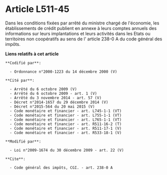 # Article L511-45

Dans les conditions fixées par arrêté du ministre chargé de l'économie, les établissements de crédit publient en annexe à
leurs comptes annuels des informations sur leurs implantations et leurs activités dans les Etats ou territoires non
coopératifs au sens de l' article 238-0 A du code général des impôts.

**Liens relatifs à cet article**

	**Codifié par**:

	  - Ordonnance n°2000-1223 du 14 décembre 2000 (V)

	**Cité par**:

	  - Arrêté du 6 octobre 2009 (V)
	  - Arrêté du 6 octobre 2009 - art. 1 (V)
	  - Arrêté du 3 novembre 2014 - art. 57 (V)
	  - Décret n°2014-1657 du 29 décembre 2014 (V)
	  - Décret n°2015-564 du 20 mai 2015 (V)
	  - Code monétaire et financier - art. L745-1-1 (VT)
	  - Code monétaire et financier - art. L755-1-1 (VT)
	  - Code monétaire et financier - art. L765-1-1 (VT)
	  - Code monétaire et financier - art. R511-16-2 (T)
	  - Code monétaire et financier - art. R511-17-1 (V)
	  - Code monétaire et financier - art. R533-18-1 (V)

	**Modifié par**:

	  - Loi n°2009-1674 du 30 décembre 2009 - art. 22 (V)

	**Cite**:

	  - Code général des impôts, CGI. - art. 238-0 A
